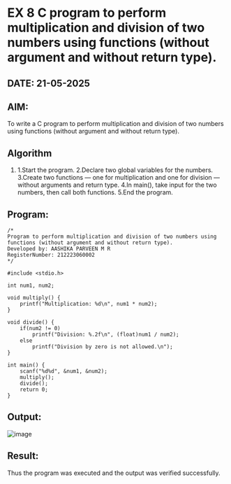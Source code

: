 # EX 8 C program to perform multiplication and division of two numbers using functions (without argument and without return type).
## DATE: 21-05-2025
## AIM:
To write a C program to perform multiplication and division of two numbers using functions (without argument and without return type).

## Algorithm
1. 1.Start the program.
2.Declare two global variables for the numbers.
3.Create two functions — one for multiplication and one for division — without arguments and return type. 
4.In main(), take input for the two numbers, then call both functions. 
5.End the program.  

## Program:
```
/*
Program to perform multiplication and division of two numbers using functions (without argument and without return type).
Developed by: AASHIKA PARVEEN M R
RegisterNumber: 212223060002
*/

#include <stdio.h>

int num1, num2;

void multiply() {
    printf("Multiplication: %d\n", num1 * num2);
}

void divide() {
    if(num2 != 0)
        printf("Division: %.2f\n", (float)num1 / num2);
    else
        printf("Division by zero is not allowed.\n");
}

int main() {
    scanf("%d%d", &num1, &num2);
    multiply();
    divide();
    return 0;
}
```

## Output:
![image](https://github.com/user-attachments/assets/f6ec7f29-2d8f-4ca1-8584-ac24ffc423a1)


## Result:
Thus the program was executed and the output was verified successfully.
